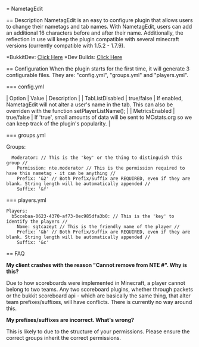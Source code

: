 = NametagEdit

== Description
NametagEdit is an easy to configure plugin that allows users to change their nametags and tab names. With NametagEdit, users can add an additional 16 characters before and after their name. Additionally, the reflection in use will keep the plugin compatible with several minecraft versions (currently compatible with 1.5.2 - 1.7.9).

*BukkitDev: [Click Here](http://dev.bukkit.org/bukkit-plugins/nametagedit/)
*Dev Builds: [Click Here](http://ci.playmc.cc/job/NametagEdit)

== Configuration
When the plugin  starts for the first time, it will generate 3 configurable files. They are: "config.yml", "groups.yml" and "players.yml".

=== config.yml

| Option  | Value  | Description |
| TabListDisabled | true/false | If enabled, NametagEdit will not alter a user's name in the tab. This can also be overriden with the function setPlayerListName(); |
| MetricsEnabled  | true/false | If 'true', small amounts of data will be sent to MCstats.org so we can keep track of the plugin's popularity. |

=== groups.yml

Groups:

```  
  Moderator: // This is the 'key' or the thing to distinguish this group //  
	Permission: nte.moderator // This is the permission required to have this nametag - it can be anything //  
	Prefix: '&2' // Both Prefix/Suffix are REQUIRED, even if they are blank. String length will be automatically appended //  
	Suffix: '&f'
```

=== players.yml

```
Players:
  b5ccebaa-0623-4370-af73-0ec985dfa3b0: // This is the 'key' to identify the players //   
	Name: sgtcazeyt // This is the friendly name of the player //  
	Prefix: '&b' // Both Prefix/Suffix are REQUIRED, even if they are blank. String length will be automatically appended //
    Suffix: '&c'
```
== FAQ

**My client crashes with the reason "Cannot remove from NTE #". Why is this?**

Due to how scoreboards were implemented in Minecraft, a player cannot belong to two teams. Any two scoreboard plugins, whether through packets
or the bukkit scoreboard api - which are basically the same thing, that alter team prefixes/suffixes, will have conflicts. There is currently no way around this.

**My prefixes/suffixes are incorrect. What's wrong?**

This is likely to due to the structure of your permissions. Please ensure the correct groups inherit the correct permissions.